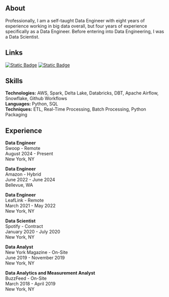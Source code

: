 ## About

Professionally, I am a self-taught Data Engineer with eight years of experience working in big data overall, but four years of experience specifically as a Data Engineer. Before entering into Data Engineering, I was a Data Scientist. 

## Links
[![Static Badge](https://img.shields.io/badge/PyPI-yellow?logo=pypi)](https://pypi.org/user/lettsmt/)
[![Static Badge](https://img.shields.io/badge/LinkedIn-blue?logo=linkedin)](https://www.linkedin.com/in/lettsmichael/)

## Skills
**Technologies:** AWS, Spark, Delta Lake, Databricks, DBT, Apache Airflow, Snowflake, Github Workflows<br>
**Languages:** Python, SQL<br>
**Techniques:** ETL, Real-Time Processing, Batch Processing, Python Packaging<br>

## Experience

**Data Engineer**<br>
Swoop - Remote<br>
August 2024 - Present<br>
New York, NY

**Data Engineer**<br>
Amazon - Hybrid<br>
June 2022 - June 2024<br>
Bellevue, WA<br>

**Data Engineer**<br>
LeafLink - Remote<br>
March 2021 - May 2022<br>
New York, NY

**Data Scientist**<br>
Spotify - Contract<br>
January 2020 - July 2020<br>
New York, NY

**Data Analyst**<br>
New York Magazine - On-Site<br>
June 2019 - November 2019<br>
New York, NY

**Data Analytics and Measurement Analyst**<br>
BuzzFeed - On-Site<br>
March 2018 - April 2019<br>
New York, NY
